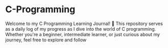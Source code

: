 # C-Programming
Welcome to my C Programming Learning Journal! 👋 This repository serves as a daily log of my progress as I dive into the world of C programming. Whether you're a beginner, intermediate learner, or just curious about my journey, feel free to explore and follow
